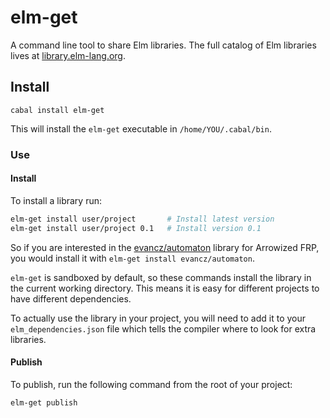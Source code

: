 # elm-get

A command line tool to share Elm libraries.
The full catalog of Elm libraries lives at
[library.elm-lang.org](http://library.elm-lang.org/).

## Install

    cabal install elm-get

This will install the `elm-get` executable in `/home/YOU/.cabal/bin`.

### Use

#### Install

To install a library run:

```bash
elm-get install user/project       # Install latest version
elm-get install user/project 0.1   # Install version 0.1
```

So if you are interested in the
[evancz/automaton](http://library.elm-lang.org/catalog/evancz-automaton/0.1/)
library for Arrowized FRP, you would install it with `elm-get install evancz/automaton`.

`elm-get` is sandboxed by default, so these commands install the
library in the current working directory. This means it is easy for
different projects to have different dependencies.

To actually use the library in your project, you will need to add it
to your `elm_dependencies.json` file which tells the compiler where
to look for extra libraries.

#### Publish

To publish, run the following command from the root of your project:

    elm-get publish
